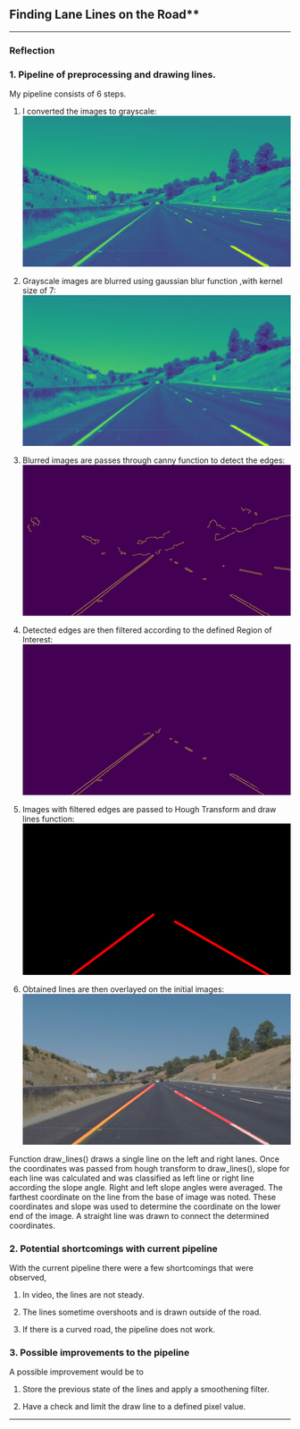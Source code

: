
## Finding Lane Lines on the Road**

[//]: # (Image References)

[image1]: ./writeup/gray_image "Grayscale"
[image2]: ./writeup/gaussian_blur_image "Gaussian Blur"
[image3]: ./writeup/canny_image "Canny"
[image4]: ./writeup/roi_image "Region of Interest"
[image5]: ./writeup/hough_image "Hough Transform"
[image6]: ./writeup/overlayed_image "Overlayed Image"

---

### Reflection

### 1. Pipeline of preprocessing and drawing lines.

My pipeline consists of 6 steps.

1. I converted the images to grayscale:
![alt text][image1]

2. Grayscale images are blurred using gaussian blur function ,with kernel size of 7:
![alt text][image2]

3. Blurred images are passes through canny function to detect the edges:
![alt text][image3]

4. Detected edges are then filtered according to the defined Region of Interest:
![alt text][image4]

5. Images with filtered edges are passed to Hough Transform and draw lines function:
![alt text][image5]

6. Obtained lines are then overlayed on the initial images:
![alt text][image6]

Function draw_lines() draws a single line on the left and right lanes. Once the coordinates was passed from hough transform to draw_lines(), slope for each line was calculated and was classified as left line or right line according the slope angle. Right and left slope angles were averaged. The farthest coordinate on the line from the base of image was noted. These coordinates and slope was used to determine the coordinate on the lower end of the image. A straight line was drawn to connect the determined coordinates.


### 2. Potential shortcomings with current pipeline

With the current pipeline there were a few shortcomings that were observed,

1. In video, the lines are not steady.

2. The lines sometime overshoots and is drawn outside of the road.

3. If there is a curved road, the pipeline does not work.


### 3. Possible improvements to the pipeline

A possible improvement would be to

1. Store the previous state of the lines and apply a smoothening filter.

2. Have a check and limit the draw line to a defined pixel value.

---
